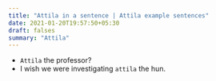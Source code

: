 ```yaml
---
title: "Attila in a sentence | Attila example sentences"
date: 2021-01-20T19:57:50+05:30
draft: falses
summary: "Attila"
---
```

- `Attila` the professor?
- I wish we were investigating `attila` the hun.
                 
